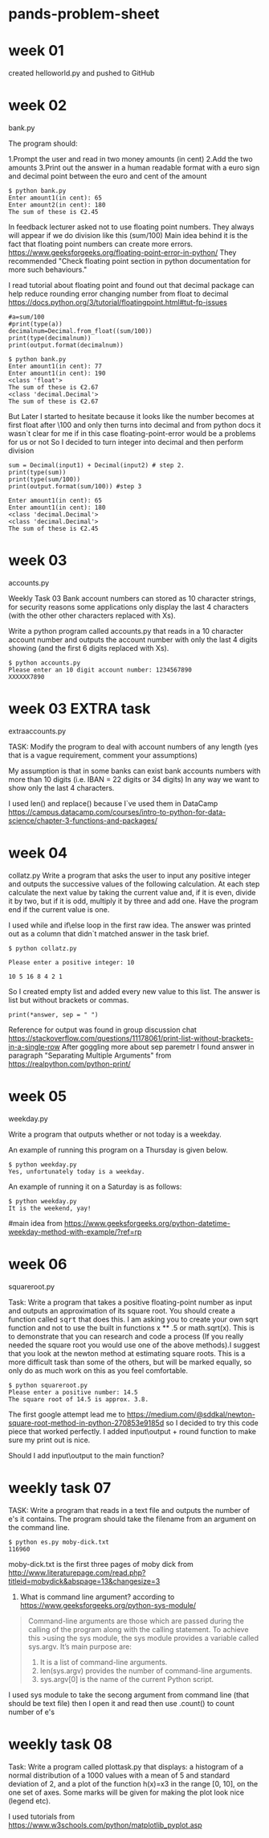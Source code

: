 # pands-problem-sheet

# week 01 
created helloworld.py and pushed to GitHub

# week 02 
bank.py

The program should:

1.Prompt the user and read in two money amounts (in cent)
2.Add the two amounts
3.Print out the answer in a human readable format with a euro sign and decimal point between the euro and cent of the amount 

```
$ python bank.py
Enter amount1(in cent): 65
Enter amount2(in cent): 180
The sum of these is €2.45
```


In feedback lecturer asked not to use floating point numbers. They always will appear if we do division like this (sum/100)
Main idea behind it is the fact that floating point numbers can create more errors. 
https://www.geeksforgeeks.org/floating-point-error-in-python/ 
They recommended "Check floating point section in python documentation for more such behaviours."

I read tutorial about floating point and found out that decimal package can help reduce rounding error changing number from float to decimal
https://docs.python.org/3/tutorial/floatingpoint.html#tut-fp-issues

```
#a=sum/100
#print(type(a))
decimalnum=Decimal.from_float((sum/100))
print(type(decimalnum))
print(output.format(decimalnum))
```

```
$ python bank.py
Enter amount1(in cent): 77
Enter amount1(in cent): 190
<class 'float'>
The sum of these is €2.67
<class 'decimal.Decimal'>
The sum of these is €2.67
```
But Later I started to hesitate because it looks like the number becomes at first float after \100 and only then turns into decimal and from python docs it wasn`t clear for me if in this case floating-point-error would be a problems for us or not
So I decided to turn integer into decimal and then perform division
```
sum = Decimal(input1) + Decimal(input2) # step 2.
print(type(sum))
print(type(sum/100))
print(output.format(sum/100)) #step 3
```


```
Enter amount1(in cent): 65
Enter amount1(in cent): 180
<class 'decimal.Decimal'>
<class 'decimal.Decimal'>
The sum of these is €2.45
```


# week 03 
accounts.py

Weekly Task 03
Bank account numbers can stored as 10 character strings, for security reasons some applications only display the last 4 characters (with the other other characters replaced with Xs).

Write a python program called accounts.py that reads in a 10 character account number and outputs the account number with only the last 4 digits showing (and the first 6 digits replaced with Xs).
```
$ python accounts.py
Please enter an 10 digit account number: 1234567890
XXXXXX7890
```

# week 03  EXTRA task 
extraaccounts.py

TASK: Modify the program to deal with account numbers of any length (yes that is a vague requirement, comment your assumptions)

My assumption is that in some banks can exist bank accounts numbers with more than 10 digits (i.e. IBAN = 22 digits or 34 digits)
In any way we want to show only the last 4 characters. 

I used len() and replace() because I`ve used them in DataCamp https://campus.datacamp.com/courses/intro-to-python-for-data-science/chapter-3-functions-and-packages/


# week 04
collatz.py
Write a program that asks the user to input any positive integer and outputs the successive values of the following calculation.
At each step calculate the next value by taking the current value and, if it is even, divide it by two, but if it is odd, multiply it by three and add one.
Have the program end if the current value is one.

I used while and if\else loop in the first raw idea. The answer was printed out as a column that didn`t matched answer in the task brief. 
```
$ python collatz.py

Please enter a positive integer: 10

10 5 16 8 4 2 1
```
So I created empty list and added every new value to this list. The answer is list but without brackets or commas. 
```
print(*answer, sep = " ")
```

Reference for output was found in group discussion chat https://stackoverflow.com/questions/11178061/print-list-without-brackets-in-a-single-row
After goggling more about sep paremetr I found answer in paragraph "Separating Multiple Arguments" from https://realpython.com/python-print/



# week 05
weekday.py

Write a program that outputs whether or not today is a weekday. 

An example of running this program on a Thursday is given below.
```
$ python weekday.py
Yes, unfortunately today is a weekday.
```

An example of running it on a Saturday is as follows:
```
$ python weekday.py
It is the weekend, yay!
```
#main idea from https://www.geeksforgeeks.org/python-datetime-weekday-method-with-example/?ref=rp 

# week 06
squareroot.py

Task: Write a program that takes a positive floating-point number as input and outputs an approximation of its square root.
You should create a function called <tt>sqrt</tt> that does this.
I am asking you to create your own sqrt function and not to use the built in functions x ** .5 or math.sqrt(x).
This is to demonstrate that you can research and code a process (If you really needed the square root you would use one of the above methods).I suggest that you look at the newton method at estimating square roots.
This is a more difficult task than some of the others, but will be marked equally, so only do as much work on this as you feel comfortable.


```
$ python squareroot.py
Please enter a positive number: 14.5
The square root of 14.5 is approx. 3.8.
```
The first google attempt lead me to https://medium.com/@sddkal/newton-square-root-method-in-python-270853e9185d so I decided to try this code piece that worked perfectly. 
I added input\output + round function to make sure my print out is nice. 

Should I add input\output to the main function?


# weekly task 07

TASK: Write a program that reads in a text file and outputs the number of e's it contains. 
The program should take the filename from an argument on the command line.
```
$ python es.py moby-dick.txt
116960
```

moby-dick.txt is the first three pages of moby dick from http://www.literaturepage.com/read.php?titleid=mobydick&abspage=13&changesize=3


1.  What is command line argument? 
according to https://www.geeksforgeeks.org/python-sys-module/ 

> Command-line arguments are those which are passed during the calling of the program along with the calling statement. To achieve this >using the sys module, the sys module provides a variable called sys.argv. It’s main purpose are:
>1. It is a list of command-line arguments.
>2. len(sys.argv) provides the number of command-line arguments.
>3. sys.argv[0] is the name of the current Python script.

I used sys module to take the secong argument from command line (that should be text file)
then I open it and read
then use .count() to count number of e's

# weekly task 08
Task:
 Write a program called plottask.py that displays:
a histogram of a normal distribution of a 1000 values with a mean of 5 and standard deviation of 2, 
and a plot of the function  h(x)=x3 in the range [0, 10], 
on the one set of axes.
Some marks will be given for making the plot look nice (legend etc).

I used tutorials from https://www.w3schools.com/python/matplotlib_pyplot.asp 